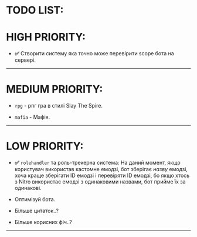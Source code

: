 # TODO LIST:

# HIGH PRIORITY:

+ **✅** Створити систему яка точно може перевірити scope бота на сервері.

----------------------------------

# MEDIUM PRIORITY:

+ `rpg` - рпг гра в стилі Slay The Spire.

+ `mafia` - Мафія.

----------------------------------

# LOW PRIORITY:

+ **✅** `rolehandler` та роль-трекерна система: На даний момент, якщо користувач використав кастомне емодзі, бот зберігає _назву_ емодзі, хоча краще зберігати ID емодзі і перевіряти ID емодзі, бо якщо хтось з Nitro використає емодзі з одинаковими назвами, бот прийме їх за одинакові.

+ Оптимізуй бота.

+ Більше цитаток..?

+ Більше корисних фіч..?

-----------------------------------